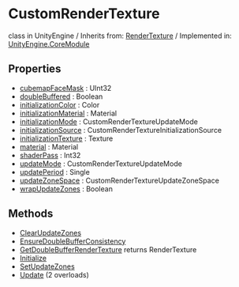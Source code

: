 # CustomRenderTexture
class in UnityEngine
 / Inherits from: <a href="https://docs.unity3d.com/6000.1/Documentation/ScriptReference/RenderTexture.html">RenderTexture</a> / Implemented in: <a href="https://docs.unity3d.com/6000.1/Documentation/ScriptReference/UnityEngine.CoreModule.html">UnityEngine.CoreModule</a>

## Properties
- <a href="https://docs.unity3d.com/6000.1/Documentation/ScriptReference/CustomRenderTexture-cubemapFaceMask.html">cubemapFaceMask</a> : UInt32
- <a href="https://docs.unity3d.com/6000.1/Documentation/ScriptReference/CustomRenderTexture-doubleBuffered.html">doubleBuffered</a> : Boolean
- <a href="https://docs.unity3d.com/6000.1/Documentation/ScriptReference/CustomRenderTexture-initializationColor.html">initializationColor</a> : Color
- <a href="https://docs.unity3d.com/6000.1/Documentation/ScriptReference/CustomRenderTexture-initializationMaterial.html">initializationMaterial</a> : Material
- <a href="https://docs.unity3d.com/6000.1/Documentation/ScriptReference/CustomRenderTexture-initializationMode.html">initializationMode</a> : CustomRenderTextureUpdateMode
- <a href="https://docs.unity3d.com/6000.1/Documentation/ScriptReference/CustomRenderTexture-initializationSource.html">initializationSource</a> : CustomRenderTextureInitializationSource
- <a href="https://docs.unity3d.com/6000.1/Documentation/ScriptReference/CustomRenderTexture-initializationTexture.html">initializationTexture</a> : Texture
- <a href="https://docs.unity3d.com/6000.1/Documentation/ScriptReference/CustomRenderTexture-material.html">material</a> : Material
- <a href="https://docs.unity3d.com/6000.1/Documentation/ScriptReference/CustomRenderTexture-shaderPass.html">shaderPass</a> : Int32
- <a href="https://docs.unity3d.com/6000.1/Documentation/ScriptReference/CustomRenderTexture-updateMode.html">updateMode</a> : CustomRenderTextureUpdateMode
- <a href="https://docs.unity3d.com/6000.1/Documentation/ScriptReference/CustomRenderTexture-updatePeriod.html">updatePeriod</a> : Single
- <a href="https://docs.unity3d.com/6000.1/Documentation/ScriptReference/CustomRenderTexture-updateZoneSpace.html">updateZoneSpace</a> : CustomRenderTextureUpdateZoneSpace
- <a href="https://docs.unity3d.com/6000.1/Documentation/ScriptReference/CustomRenderTexture-wrapUpdateZones.html">wrapUpdateZones</a> : Boolean

## Methods
- <a href="https://docs.unity3d.com/6000.1/Documentation/ScriptReference/CustomRenderTexture.ClearUpdateZones.html">ClearUpdateZones</a>
- <a href="https://docs.unity3d.com/6000.1/Documentation/ScriptReference/CustomRenderTexture.EnsureDoubleBufferConsistency.html">EnsureDoubleBufferConsistency</a>
- <a href="https://docs.unity3d.com/6000.1/Documentation/ScriptReference/CustomRenderTexture.GetDoubleBufferRenderTexture.html">GetDoubleBufferRenderTexture</a> returns RenderTexture
- <a href="https://docs.unity3d.com/6000.1/Documentation/ScriptReference/CustomRenderTexture.Initialize.html">Initialize</a>
- <a href="https://docs.unity3d.com/6000.1/Documentation/ScriptReference/CustomRenderTexture.SetUpdateZones.html">SetUpdateZones</a>
- <a href="https://docs.unity3d.com/6000.1/Documentation/ScriptReference/CustomRenderTexture.Update.html">Update</a> (2 overloads)
